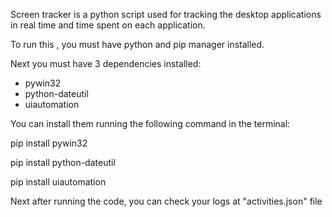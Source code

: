 Screen tracker is a python script used for tracking the desktop applications in real time and time spent on each application.

To run this , you must have python and pip manager installed.

Next you must have 3 dependencies installed:
- pywin32
- python-dateutil
- uiautomation 

You can install them running the following command in the terminal:

pip install pywin32

pip install python-dateutil

pip install uiautomation 

Next after running the code, you can check your logs at "activities.json" file
